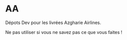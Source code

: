 # AA
Dépots Dev pour les livrées Azgharie Airlines.

Ne pas utiliser si vous ne savez pas ce que vous faites !
